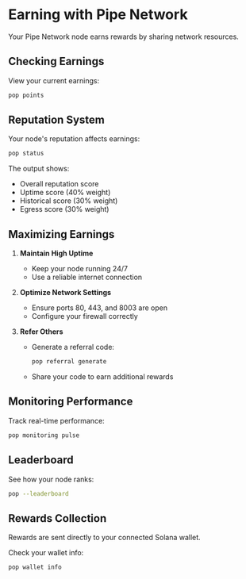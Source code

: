# Earning with Pipe Network

Your Pipe Network node earns rewards by sharing network resources.

## Checking Earnings

View your current earnings:

```bash
pop points
```

## Reputation System

Your node's reputation affects earnings:

```bash
pop status
```

The output shows:
- Overall reputation score
- Uptime score (40% weight)
- Historical score (30% weight)
- Egress score (30% weight)

## Maximizing Earnings

1. **Maintain High Uptime**
   - Keep your node running 24/7
   - Use a reliable internet connection

2. **Optimize Network Settings**
   - Ensure ports 80, 443, and 8003 are open
   - Configure your firewall correctly

3. **Refer Others**
   - Generate a referral code:
     ```bash
     pop referral generate
     ```
   - Share your code to earn additional rewards

## Monitoring Performance

Track real-time performance:

```bash
pop monitoring pulse
```

## Leaderboard

See how your node ranks:

```bash
pop --leaderboard
```

## Rewards Collection

Rewards are sent directly to your connected Solana wallet.

Check your wallet info:
```bash
pop wallet info
``` 